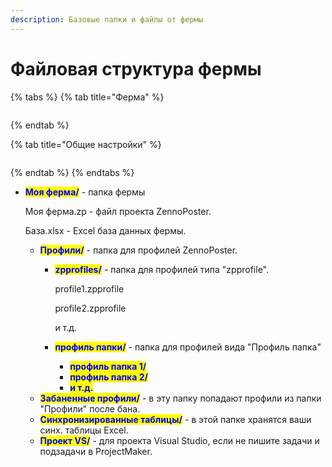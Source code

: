 ```yaml
---
description: Базовые папки и файлы от фермы
---
```


# Файловая структура фермы

{% tabs %}
{% tab title="Ферма" %}
<figure><img src="../.gitbook/assets/Папка ферма.png" alt=""><figcaption></figcaption></figure>
{% endtab %}

{% tab title="Общие настройки" %}
<figure><img src="../.gitbook/assets/Внутренние общее.png" alt=""><figcaption></figcaption></figure>
{% endtab %}
{% endtabs %}

*   <mark style="color:blue;">**Моя ферма/**</mark> - папка фермы

    &#x20;      Моя  ферма.zp - файл проекта ZennoPoster.

    &#x20;      База.xlsx - Excel база данных фермы.

    * <mark style="color:blue;">**Профили/**</mark> - папка для профилей ZennoPoster.
      *   <mark style="color:blue;">**zpprofiles/**</mark> - папка для профилей типа "zpprofile".

          profile1.zpprofile

          profile2.zpprofile&#x20;

          и т.д.
      * <mark style="color:blue;">**профиль папки/**</mark> - папка для профилей вида "Профиль папка"
        * <mark style="color:blue;">**профиль папка 1/**</mark>
        * <mark style="color:blue;">**профиль папка 2/**</mark>
        * <mark style="color:blue;">**и т.д.**</mark>
    * <mark style="color:blue;">**Забаненные профили/**</mark> - в эту папку попадают профили из папки "Профили" после бана.
    * <mark style="color:blue;">**Синхронизированные таблицы/**</mark> - в этой папке хранятся ваши синх. таблицы Excel.
    * <mark style="color:blue;">**Проект VS/**</mark> - для проекта Visual Studio, если не пишите задачи и подзадачи в ProjectMaker.
